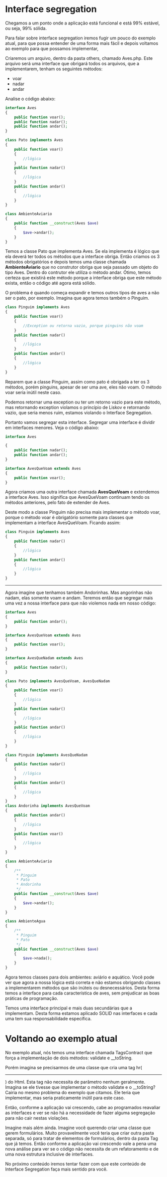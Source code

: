 # Interface segregation

Chegamos a um ponto onde a aplicação está funcional e está 99% estável, ou seja, 99% sólida.

Para falar sobre interface segregation iremos fugir um pouco do exemplo atual, para que possa entender de uma forma mais fácil e depois voltamos ao exemplo para que possamos implementar,

Criaremos um arquivo, dentro da pasta others, chamado Aves.php. Este arquivo será uma interface que obrigará todos os arquivos, que a implementarem, tenham os seguintes métodos:

* voar
* nadar
* andar

Analise o código abaixo:

```php
interface Aves
{
    public function voar();
    public function nadar();
    public function andar();
}

class Pato implements Aves
{
    public function voar()
    {
        //lógica
    }
    public function nadar()
    {
        //lógica
    }
    public function andar()
    {
        //lógica
    }
}

class AmbienteAviario
{
    public function __construct(Aves $ave)
    {
        $ave->andar();
    }
}
```

Temos a classe Pato que implementa Aves. Se ela implementa é lógico que ela deverá ter todos os métodos que a interface obriga. Então criamos os 3 métodos obrigatórios e depois temos uma classe chamada **AmbienteAviario** que no construtor obriga que seja passado um objeto do tipo Aves. Dentro do contrutor ele utiliza o método andar. Ótimo, temos certeza que existirá este método porque a interface obriga que este método exista, então o código até agora está sólido.

O problema é quando começa expandir e temos outros tipos de aves a não ser o pato, por exemplo. Imagina que agora temos também o Pinguim.

```php
class Pinguim implements Aves
{
    public function voar()
    {
        //Exception ou retorna vazio, porque pinguins não voam
    }
    public function nadar()
    {
        //lógica
    }
    public function andar()
    {
        //lógica
    }
}
```

Reparem que a classe Pinguim, assim como pato é obrigada a ter os 3 métodos, porém pinguins, apesar de ser uma ave, eles não voam. O método voar seria inútil neste caso.

Podemos retornar uma exception ou ter um retorno vazio para este método, mas retornando exception violamos o princípio de Liskov e retornando vazio, que seria menos ruim, estamos violando o Interface Segregation.

Portanto vamos segregar esta interface. Segregar uma interface é dividir em interfaces menores. Veja o código abaixo:

```php
interface Aves

{
    public function nadar();
    public function andar();
}

interface AvesQueVoam extends Aves
{
    public function voar();
}
```

Agora criamos uma outra interface chamada **AvesQueVoam** e extendemos a interface Aves. Isso significa que AvesQueVoam continuam tendo os métodos anteriores, pelo fato de extender de Aves.

Deste modo a classe Pinguim não precisa mais implementar o método voar, porque o método voar é obrigatório somente para classes que implementam a interface AvesQueVoam. Ficando assim:

```php
class Pinguim implements Aves
{
    public function nadar()
    {
        //lógica
    }
    public function andar()
    {
        //lógica
    }
}
```

***

Agora imagine que tenhamos também Andorinhas. Mas angorinhas não nadam, elas somente voam e andam. Teremos então que segregar mais uma vez a nossa interface para que não violemos nada em nosso código:

```php
interface Aves
{
    public function andar();
}

interface AvesQueVoam extends Aves
{
    public function voar();
}

interface AvesQueNadam extends Aves
{
    public function nadar();
}

class Pato implements AvesQueVoam, AvesQueNadam
{
    public function voar()
    {
        //lógica
    }
    public function nadar()
    {
        //lógica
    }
    public function andar()
    {
        //lógica
    }
}

class Pinguim implements AvesQueNadam
{
    public function nadar()
    {
        //lógica
    }
    public function andar()
    {
        //lógica
    }
}
class Andorinha implements AvesQueVoam
{
    public function andar()
    {
        //lógica
    }
    public function voar()
    {
        //lógica
    }
}

class AmbienteAviario
{
    /**
     * Pinguim
     * Pato
     * Andorinha
     */
    public function __construct(Aves $ave)
    {
        $ave->andar();
    }
}

class AmbienteAgua
{
    /**
     * Pinguim
     * Pato
     */
    public function __construct(Aves $ave)
    {
        $ave->nada();
    }
}
```

Agora temos classes para dois ambientes: aviário e aquático. Você pode ver que agora a nossa lógica está correta e não estamos obrigando classes a implementarem métodos que são inúteis ou desnecessários. Desta forma temos a interface para cada característica de aves, sem prejudicar as boas práticas de programação.

Temos uma interface principal e mais duas secundárias que a implementam. Desta forma estamos aplicado SOLID nas interfaces e cada uma tem sua responsabilidade específica.

# Voltando ao exemplo atual

No exemplo atual, nós temos uma interface chamada TagsContract que força a implementação de dois métodos: validate e __toString.

Porém imagina se precisarmos de uma classe que cria uma tag hr(<hr>) do Html. Esta tag não necessita de parâmetro nenhum geralmente. Imagina se ele tivesse que implementar o método validate e o __toString? Cairia no mesmo problema do exemplo que citamos. Ele teria que implementar, mas seria praticamente inútil para este caso.

Então, conforme a aplicação vai crescendo, cabe ao programados reavaliar as interfaces e ver se não há a necessidade de fazer alguma segregação para não cair nestas violações.

Imagine mais além ainda. Imagine você querendo criar uma classe que gerem formulários. Muito provavelmente você teria que criar outra pasta separada, só para tratar de elementos de formulários, dentro da pasta Tag que já temos. Então conforme a aplicação vai crescendo vale a pena uma nova análise para ver se o código não necessita de um refatoramento e de uma nova estrutura inclusive de interfaces.

No próximo conteúdo iremos tentar fazer com que este conteúdo de Interface Segregation faça mais sentido pra você.